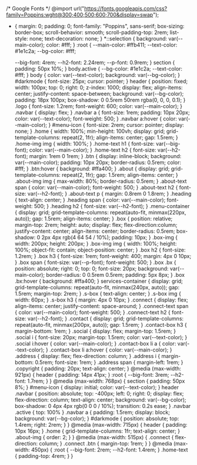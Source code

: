 /* Google Fonts */
@import url("https://fonts.googleapis.com/css?family=Poppins:wght@300;400;500;600;700&display=swap");
* {
    margin: 0;
    padding: 0;
    font-family: "Poppins", sans-serif;
    box-sizing: border-box;
    scroll-behavior: smooth;
    scroll-padding-top: 2rem;
    list-style: none;
    text-decoration: none;
}
*::selection {
    background: var(--main-color);
    color: #fff;
}
:root {
    --main-color: #ffb411;
    --text-color: #1e1c2a;
    --bg-color: #fff;

    --big-font: 4rem;
    --h2-font: 2.24rem;
    --p-font: 0.9rem;
}
section {
    padding: 50px 10%;
}
body.active {
    --bg-color: #1e1c2a;
    --text-color: #fff;
}
body {
    color: var(--text-color);
    background: var(--bg-color);
}
#darkmode {
    font-size: 25px;
    cursor: pointer;
}
header {
    position: fixed;
    width: 100px;
    top: 0;
    right: 0;
    z-index: 1000;
    display: flex;
    align-items: center;
    justify-content: space-between;
    background: var(--bg-color);
    padding: 18px 100px;
    box-shadow: 0 0.5rem 50rem rgba(0, 0, 0, 0.1);
}
.logo {
    font-size: 1.2rem;
    font-weight: 600;
    color: var(--main-color);
}
.navbar {
    display: flex;
}
.navbar a {
    font-size: 1rem;
    padding: 10px 20px;
    color: var(--text-color);
    font-weight: 500;
}
.navbar a:hover {
    color: var(--main-color);
}
#menu-icon {
    font-size: 2rem;
    cursor: pointer;
    display: none;
}
.home {
    width: 100%;
    min-height: 100vh;
    display: grid;
    grid-template-columns: repeat(2, 1fr);
    align-items: center;
    gap: 1.5rem;
}
.home-img img {
    width: 100%;
}
.home-text h1 {
    font-size: var(--big-font);
    color: var(--main-color);
}
.home-text h2 {
    font-size: var(--h2-font);
    margin: 1rem 0 1rem;
}
.btn {
    display: inline-block;
    background: var(--main-color);
    padding: 10px 20px;
    border-radius: 0.5rem;
    color: #fff;
}
.btn:hover {
    background: #ffa400;
}
.about {
    display: grid;
    grid-template-columns: repeat(2, 1fr);
    gap: 1.5rem;
    align-items: center;
}
.about-img img {
    max-width: 80%;
    border-radius: 0.5rem;
}
.about-text span {
    color: var(--main-color);
    font-weight: 500;
}
.about-text h2 {
    font-size: var(--h2-font);
}
.about-text p {
    margin: 0.8rem 0 1.8rem;
}
.heading {
    text-align: center;
}
.heading span {
    color: var(--main-color);
    font-weight: 500;
}
.heading h2 {
    font-size: var(--h2-font);
}
.menu-container {
    display: grid;
    grid-template-columns: repeat(auto-fit, minmax(220px, auto));
    gap: 1.5rem;
    align-items: center;
}
.box {
    position: relative;
    margin-top: 2rem;
    height: auto;
    display: flex;
    flex-direction:column;
    justify-content: center;
    align-items: center;
    border-radius: 0.5rem;
    box-shadow: 0 2px 4px rgb(4 64 54 / 10%);
    padding: 10px;
}
.box-img {
    width: 200px;
    height: 200px;
}
.box-img img {
    width: 100%;
    height: 100%;
    object-fit: contain;
    object-position: center;
}
.box h2 {
    font-size: 1.2rem;
}
.box h3 {
    font-size: 1rem;
    font-weight: 400;
    margin: 4px 0 10px;
}
.box span {
    font-size: var(--p-font);
    font-weight: 500;
}
.box .bx {
    position: absolute;
    right: 0;
    top: 0;
    font-size: 20px;
    background: var(--main-color);
    border-radius: 0 0.5rem 0.5rem;
    padding: 5px 8px;
}
.box .bx:hover {
    background: #ffa400;
}
services-container {
    display: grid;
    grid-template-columns: repeat(auto-fit, minmax(240px, auto));
    gap: 1.5rem;
    margin-top: 2rem;
}
.s-box {
    text-align: center;
}
.s-box img {
    width: 60px;
}
.s-box h3 {
    margin: 4px 0 10px;
}
.connect {
    display: flex;
    align-items: center;
    justify-content: space-around;
}
.connect-text span {
    color: var(--main-color);
    font-weight: 500;
}
.connect-text h2 {
    font-size: var(--h2-font);
}
.contact {
    display: grid;
    grid-template-columns: repeat(auto-fit, minmax(200px, auto));
    gap: 1.5rem;
}
.contact-box h3 {
    margin-bottom: 1rem;
}
.social {
    display: flex;
    margin-top: 1.5rem;
}
.social i {
    font-size: 20px;
    margin-top: 1.5rem;
    color: var(--text-color);
}
.social i:hover {
    color: var(--main-color);
}
.contact-box li a {
    color: var(--text-color);
}
.contact-box li a:hover {
    color: var(--main-color);
}
.address {
    display: flex;
    flex-direction: column;
}
.address i {
    margin-bottom: 0.5rem;
    font-size: 1rem;
}
.address span {
    margin-left: 1rem;
}
.copyright {
    padding: 20px;
    text-align: center;
}
@media (max-width: 921px) {
    header {
        padding: 14px 41px;
    }
    :root {
        --big-font: 3rem;
        --h2-font: 1.7rem;
    }
}
@media (max-width: 768px) {
    section {
        padding: 50px 8%;
    }
    #menu-icon {
        display: initial;
        color: var(--text-color);
    }
    header .navbar {
        position: absolute;
        top: -400px;
        left: 0;
        right: 0;
        display: flex;
        flex-direction: column;
        text-align: center;
        background: var(--bg-color);
        box-shadow: 0 4px 4px rgb(0 0 0 / 10%);
        transition: 0.2s ease;
    }
    .navbar .active {
        top: 100%
    }
    .navbar a {
        padding: 1.5rem;
        display: block;
        background: var(--bg-color);
    }
    #darkmode {
        position: absolute;
        top: 1.4rem;
        right: 2rem;
    }
}
@media (max-width: 715px) {
    header {
        padding: 10px 16px;
    }
    .home {
        grid-template-columns: 1fr;
        text-align: center;
    }
    .about-img {
        order: 2;
    }
}
@media (max-width: 515px) {
    .connect {
        flex-direction: column;
    }
    .connect .btn {
        margin-top: 1rem;
    }
}
@media (max-width: 450px) {
    :root {
        --big-font: 2rem;
        --h2-font: 1.4rem;
    }
    .home-text {
        padding-top: 4rem;
    }
}

